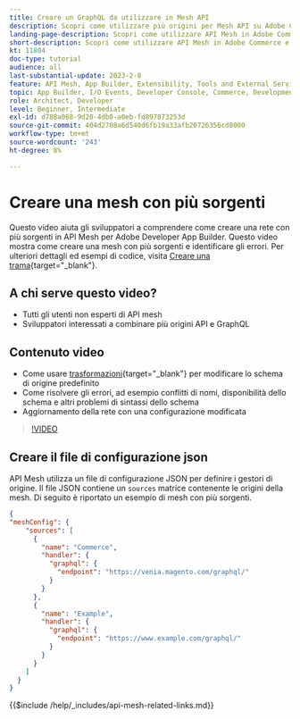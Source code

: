 ```yaml
---
title: Creare un GraphQL da utilizzare in Mesh API
description: Scopri come utilizzare più origini per Mesh API su Adobe Commerce e [!DNL Adobe App Builder]. Scopri alcuni errori comuni e come risolverli.
landing-page-description: Scopri come utilizzare API Mesh in Adobe Commerce e  [!DNL Adobe App Builder]. Scopri come creare una rete con più origini e come risolvere alcuni errori comuni.
short-description: Scopri come utilizzare API Mesh in Adobe Commerce e  [!DNL Adobe App Builder]. Scopri come creare una rete con più origini e come risolvere alcuni errori comuni.
kt: 11804
doc-type: tutorial
audience: all
last-substantial-update: 2023-2-8
feature: API Mesh, App Builder, Extensibility, Tools and External Services, Backend Development
topic: App Builder, I/O Events, Developer Console, Commerce, Development, Integrations
role: Architect, Developer
level: Beginner, Intermediate
exl-id: d788a068-9d20-4db0-a0eb-fd897873253d
source-git-commit: 404d2708a6d540d6fb19a33afb20726356cd8000
workflow-type: tm+mt
source-wordcount: '243'
ht-degree: 8%

---
```


# Creare una mesh con più sorgenti

Questo video aiuta gli sviluppatori a comprendere come creare una rete con più sorgenti in API Mesh per Adobe Developer App Builder. Questo video mostra come creare una mesh con più sorgenti e identificare gli errori. Per ulteriori dettagli ed esempi di codice, visita [Creare una trama](https://developer.adobe.com/graphql-mesh-gateway/gateway/create-mesh/#create-a-mesh-1){target="_blank"}.

## A chi serve questo video?

* Tutti gli utenti non esperti di API mesh
* Sviluppatori interessati a combinare più origini API e GraphQL

## Contenuto video

* Come usare [trasformazioni](https://developer.adobe.com/graphql-mesh-gateway/gateway/transforms/){target="_blank"} per modificare lo schema di origine predefinito
* Come risolvere gli errori, ad esempio conflitti di nomi, disponibilità dello schema e altri problemi di sintassi dello schema
* Aggiornamento della rete con una configurazione modificata

>[!VIDEO](https://video.tv.adobe.com/v/3414125?quality=12&learn=on)

## Creare il file di configurazione json

API Mesh utilizza un file di configurazione JSON per definire i gestori di origine. Il file JSON contiene un `sources` matrice contenente le origini della mesh. Di seguito è riportato un esempio di mesh con più sorgenti.

```json
{
"meshConfig": {
    "sources": [
      {
        "name": "Commerce",
        "handler": {
          "graphql": {
            "endpoint": "https://venia.magento.com/graphql/"
          }
        }
      },
      {
        "name": "Example",
        "handler": {
          "graphql": {
            "endpoint": "https://www.example.com/graphql/"
          }
        }
      }
    ]
  }
}
```

{{$include /help/_includes/api-mesh-related-links.md}}

